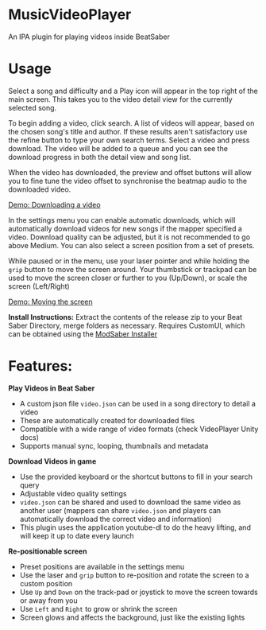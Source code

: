 # MusicVideoPlayer
An IPA plugin for playing videos inside BeatSaber

# Usage

Select a song and difficulty and a Play icon will appear in the top right of the main screen. This takes you to the video detail view for the currently selected song. 

To begin adding a video, click search. A list of videos will appear, based on the chosen song's title and author. If these results aren't satisfactory use the refine button to type your own search terms. Select a video and press download. The video will be added to a queue and you can see the download progress in both the detail view and song list.

When the video has downloaded, the preview and offset buttons will allow you to fine tune the video offset to synchronise the beatmap audio to the downloaded video.

[Demo: Downloading a video](https://streamable.com/ayzjn)

In the settings menu you can enable automatic downloads, which will automatically download videos for new songs if the mapper specified a video. Download quality can be adjusted, but it is not recommended to go above Medium. You can also select a screen position from a set of presets.

While paused or in the menu, use your laser pointer and while holding the `grip` button to move the screen around. Your thumbstick or trackpad can be used to move the screen closer or further to you (Up/Down), or scale the screen (Left/Right)

[Demo: Moving the screen](https://streamable.com/dbtpn)


**Install Instructions:**
Extract the contents of the release zip to your Beat Saber Directory, merge folders as necessary.
Requires CustomUI, which can be obtained using the [ModSaber Installer](https://github.com/lolPants/modsaber-installer/releases)

# Features:
**Play Videos in Beat Saber**
* A custom json file `video.json` can be used in a song directory to detail a video
* These are automatically created for downloaded files
* Compatible with a wide range of video formats (check VideoPlayer Unity docs)
* Supports manual sync, looping, thumbnails and metadata

**Download Videos in game**
* Use the provided keyboard or the shortcut buttons to fill in your search query
* Adjustable video quality settings
* `video.json` can be shared and used to download the same video as another user (mappers can share `video.json` and players can automatically download the correct video and information)
* This plugin uses the application youtube-dl to do the heavy lifting, and will keep it up to date every launch

**Re-positionable screen**
* Preset positions are available in the settings menu
* Use the laser and `grip` button to re-position and rotate the screen to a custom position
* Use `Up` and `Down` on the track-pad or joystick to move the screen towards or away from you
* Use `Left` and `Right` to grow or shrink the screen
* Screen glows and affects the background, just like the existing lights

